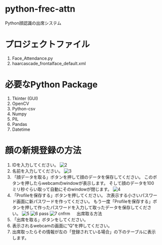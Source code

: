 # python-frec-attn
Python顔認識の出席システム


# プロジェクトファイル
1.	Face_Attendance.py
2.	haarcascade_frontalface_default.xml

# 必要なPython Package
1.	Tkinter (GUI)
2.	OpenCV
3.	Python-csv
4.	Numpy
5.	PIL
6.	Pandas
7.	Datetime 


# 顔の新規登録の方法
1.	IDを入力してください。 
![2](https://user-images.githubusercontent.com/45343739/82120599-4973d900-97c2-11ea-9f0f-d57710b40a8a.JPG)
2.	名前を入力してください。 
![3](https://user-images.githubusercontent.com/45343739/82120620-6f00e280-97c2-11ea-9a25-27c9e23c454b.JPG)
3.	「顔データを取る」ボタンを押して顔のデータを保存してください。
     このボタンを押したらwebcamのwindowが表示します。
     そして顔のデータを100ミリ秒ぐらい取って自動にそのwindowが閉じます。
![4](https://user-images.githubusercontent.com/45343739/82120636-84760c80-97c2-11ea-8e6f-a59e2120c2f8.JPG)
4.	「Profileを保存する」ボタンを押してください。
     次表示する小さいパスワード画面に新パスワードを作ってください。
     もう一度「Profileを保存する」ボタンを押して作ったパスワードを入力して取ったデータを保存してください。
![5](https://user-images.githubusercontent.com/45343739/82120646-a4a5cb80-97c2-11ea-8a9f-9befe581e3a7.JPG)
![6 pass](https://user-images.githubusercontent.com/45343739/82120647-a53e6200-97c2-11ea-94a3-ad0ec750fc3e.JPG)
![7 cnfrm](https://user-images.githubusercontent.com/45343739/82120645-a3749e80-97c2-11ea-9807-c8ca96514e94.JPG)
 
出席取る方法
1.	「出席を取る」ボタンをしてください。 
2.	表示されるwebcamの画面に“Q”を押してください。 
 
3.	出席取ったらその情報が左の「登録されている場合」の下のテーブルに表示します。 





